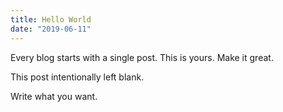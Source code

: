 ```yaml
---
title: Hello World
date: "2019-06-11"
---
```


Every blog starts with a single post. This is yours. Make it great.

<!-- more -->

This post intentionally left blank.

Write what you want.
